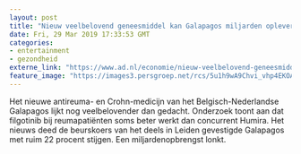 ```yaml
---
layout: post
title: "Nieuw veelbelovend geneesmiddel kan Galapagos miljarden opleveren"
date: Fri, 29 Mar 2019 17:33:53 GMT
categories: 
- entertainment 
- gezondheid 
externe_link: "https://www.ad.nl/economie/nieuw-veelbelovend-geneesmiddel-kan-galapagos-miljarden-opleveren~ae2f5ed7/"
feature_image: "https://images3.persgroep.net/rcs/5u1h9wA9Chvi_vhp4EKOAedkDHM/diocontent/61139532/_fitwidth/400/?appId=21791a8992982cd8da851550a453bd7f&quality=0.7"
---
```


Het nieuwe antireuma- en Crohn-medicijn van het Belgisch-Nederlandse Galapagos lijkt nog veelbelovender dan gedacht. Onderzoek toont aan dat filgotinib bij reumapatiënten soms beter werkt dan concurrent Humira. Het nieuws deed de beurskoers van het deels in Leiden gevestigde Galapagos met ruim 22 procent stijgen. Een miljardenopbrengst lonkt.
